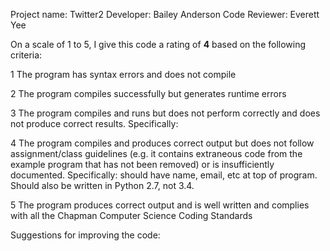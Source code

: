Project name: Twitter2
Developer: Bailey Anderson
Code Reviewer: Everett Yee

On a scale of 1 to 5, I give this code a rating of __4__ based on the following criteria:

1  The program has syntax errors and does not compile

2  The program compiles successfully but generates runtime errors

3  The program compiles and runs but does not perform correctly and does not produce correct results.
Specifically:

4  The program compiles and produces correct output but does not follow assignment/class guidelines (e.g. it contains extraneous code from the example program that has not been removed) or is insufficiently documented.
Specifically: should have name, email, etc at top of program. Should also be written in Python 2.7, not 3.4.

5  The program produces correct output and is well written and complies with all the Chapman Computer Science Coding Standards

Suggestions for improving the code:
